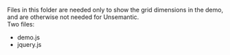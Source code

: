 Files in this folder are needed only to show the grid dimensions in the demo, and are otherwise not needed for Unsemantic.  
Two files:

-	demo.js
-	jquery.js
